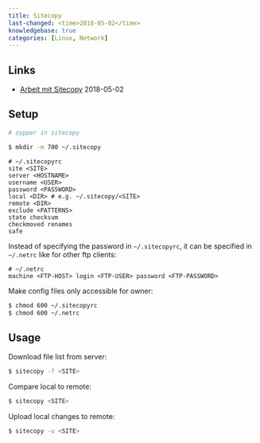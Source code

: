 ```yaml
---
title: Sitecopy
last-changed: <time>2018-05-02</time>
knowledgebase: true
categories: [Linux, Network]
---
```

## Links

* [Arbeit mit Sitecopy](https://www.schlittermann.de/doc/sitecopy.html) <time>2018-05-02</time>

## Setup

``` sh
# zypper in sitecopy
```

``` sh
$ mkdir -m 700 ~/.sitecopy
```

``` text
# ~/.sitecopyrc
site <SITE>
server <HOSTNAME>
username <USER>
password <PASSWORD>
local <DIR> # e.g. ~/.sitecopy/<SITE>
remote <DIR>
exclude <PATTERNS>
state checksum
checkmoved renames
safe
```

Instead of specifying the password in `~/.sitecopyrc`, it can be specified in `~/.netrc` like for other ftp clients:

``` text
# ~/.netrc
machine <FTP-HOST> login <FTP-USER> password <FTP-PASSWORD>
```

Make config files only accessible for owner:

``` sh
$ chmod 600 ~/.sitecopyrc
$ chmod 600 ~/.netrc
```

## Usage

Download file list from server:

``` sh
$ sitecopy -f <SITE>
```

Compare local to remote:

``` sh
$ sitecopy <SITE>
```

Upload local changes to remote:

``` sh
$ sitecopy -u <SITE>
```
